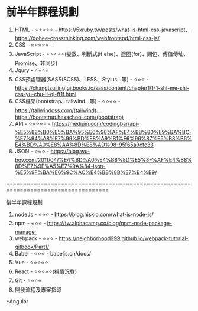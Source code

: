 前半年課程規劃
====================================================================================
1. HTML - ⭐⭐⭐⭐⭐ - https://5xruby.tw/posts/what-is-html-css-javascript、https://dohee-crossthinking.com/webfrontend/html-css-js/
2. CSS - ⭐⭐⭐⭐⭐ - 
3. JavaScript - ⭐⭐⭐⭐⭐(變數、判斷式(if else)、迴圈(for)、閉包、傳值傳址、Promise、非同步)
4. Jqury - ⭐⭐⭐⭐
5. CSS預處理器(SASS(SCSS)、LESS、Stylus...等) - ⭐⭐⭐ - https://changtsuiling.gitbooks.io/sass/content/chapter1/1-1-shi-me-shi-css-yu-chu-li-qi-ff1f.html
6. CSS框架(bootstrap、tailwind...等) - ⭐⭐⭐⭐ - https://tailwindcss.com/(tailwind)、https://bootstrap.hexschool.com/(bootstrap)
7. API - ⭐⭐⭐⭐⭐ - https://medium.com/codingbar/api-%E5%88%B0%E5%BA%95%E6%98%AF%E4%BB%80%E9%BA%BC-%E7%94%A8%E7%99%BD%E8%A9%B1%E6%96%87%E5%B8%B6%E4%BD%A0%E8%AA%8D%E8%AD%98-95f65a9cfc33
8. JSON - ⭐⭐⭐ - https://blog.wu-boy.com/2011/04/%E4%BD%A0%E4%B8%8D%E5%8F%AF%E4%B8%8D%E7%9F%A5%E7%9A%84-json-%E5%9F%BA%E6%9C%AC%E4%BB%8B%E7%B4%B9/

====================================================================================

後半年課程規劃
1. nodeJs - ⭐⭐⭐ - https://blog.hiskio.com/what-is-node-js/
2. npm - ⭐⭐⭐ - https://tw.alphacamp.co/blog/npm-node-package-manager
3. webpack - ⭐⭐⭐ - https://neighborhood999.github.io/webpack-tutorial-gitbook/Part1/
4. Babel - ⭐⭐⭐ - babeljs.cn/docs/
5. Vue - ⭐⭐⭐⭐⭐
6. React - ⭐⭐⭐⭐⭐(視情況教)
7. Git - ⭐⭐⭐⭐
8. 開發流程及專案指導

*Angular